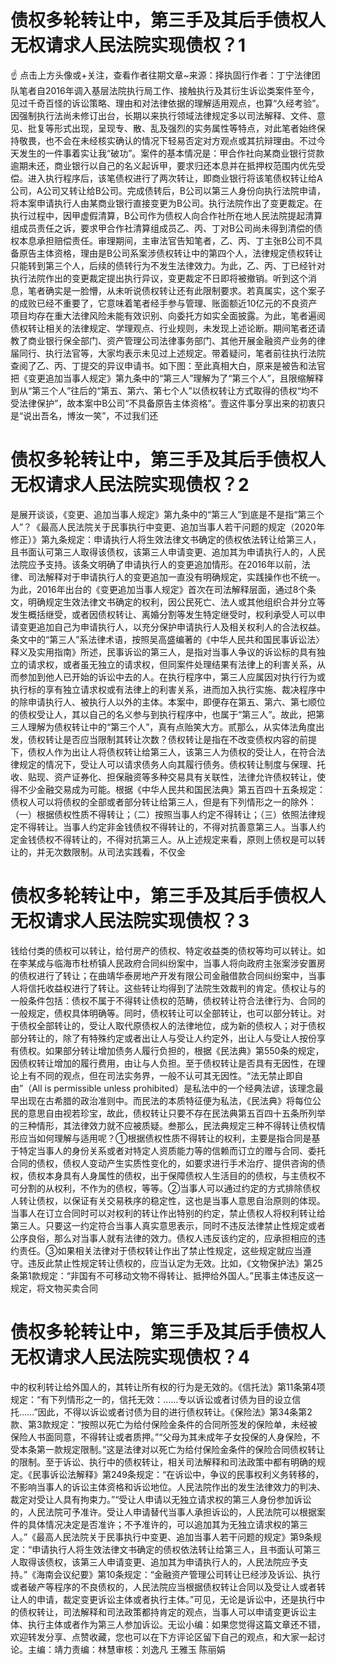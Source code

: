 # 债权多轮转让中，第三手及其后手债权人无权请求人民法院实现债权？1

☝ 点击上方头像或+关注，查看作者往期文章~来源：择执固行作者：丁宁法律团队笔者自2016年调入基层法院执行局工作、接触执行及其衍生诉讼类案件至今，见过千奇百怪的诉讼策略、理由和对法律依据的理解适用观点，也算“久经考验”。因强制执行法尚未修订出台，长期以来执行领域法律规定多以司法解释、文件、意见、批复等形式出现，呈现专、散、乱及强烈的实务属性等特点，对此笔者始终保持敬畏，也不会在未经核实确认的情况下轻易否定对方观点或其抗辩理由。不过今天发生的一件事着实让我“破功”。案件的基本情况是：甲合作社向某商业银行贷款逾期未还，商业银行以自己的名义起诉甲，要求归还本息并在抵押权范围内优先受偿。进入执行程序后，该笔债权进行了两次转让，即商业银行将该笔债权转让给A公司，A公司又转让给B公司。完成债转后，B公司以第三人身份向执行法院申请，将本案申请执行人由某商业银行直接变更为B公司。执行法院作出了变更裁定。在执行过程中，因甲虚假清算，B公司作为债权人向合作社所在地人民法院提起清算组成员责任之诉，要求甲合作社清算组成员乙、丙、丁对B公司尚未得到清偿的债权本息承担赔偿责任。审理期间，主审法官告知笔者，乙、丙、丁主张B公司不具备原告主体资格，理由是B公司系案涉债权转让中的第四个人，法律规定债权转让只能转到第三个人，后续的债转行为不发生法律效力。为此，乙、丙、丁已经针对执行法院作出的变更裁定提出执行异议，变更裁定不日即将被撤销。听到这个消息，笔者确实是一脸懵，从未听说债权转让还有此限制要求。若真属实，这个案子的成败已经不重要了，它意味着笔者经手参与管理、账面额近10亿元的不良资产项目均存在重大法律风险未能有效识别、向委托方如实全面披露。为此，笔者遍阅债权转让相关的法律规定、学理观点、行业规则，未发现上述论断。期间笔者还请教了商业银行保全部门、资产管理公司法律事务部门、其他开展金融资产业务的律届同行、执行法官等，大家均表示未见过上述规定。带着疑问，笔者前往执行法院查阅了乙、丙、丁提交的异议申请书。如下图：至此真相大白，原来是被告和法官把《变更追加当事人规定》第九条中的“第三人”理解为了“第三个人”，且限缩解释到从“第三个人”往后的“第五、第六、第七个人”以债权转让方式取得的债权“均不受法律保护”，故本案中B公司“不具备原告主体资格”。壹这件事分享出来的初衷只是“说出吾名，博汝一笑”，不过我们还

# 债权多轮转让中，第三手及其后手债权人无权请求人民法院实现债权？2

是展开谈谈，《变更、追加当事人规定》第九条中的“第三人”到底是不是指“第三个人”？《最高人民法院关于民事执行中变更、追加当事人若干问题的规定（2020年修正）》第九条规定：申请执行人将生效法律文书确定的债权依法转让给第三人，且书面认可第三人取得该债权，该第三人申请变更、追加其为申请执行人的，人民法院应予支持。该条文明确了申请执行人的变更追加情形。在2016年以前，法律、司法解释对于申请执行人的变更追加一直没有明确规定，实践操作也不统一。为此，2016年出台的《变更追加当事人规定》首次在司法解释层面，通过8个条文，明确规定生效法律文书确定的权利，因公民死亡、法人或其他组织合并分立等发生概括继受，或者因债权转让、离婚分割等发生特定继受时，权利承受人可以申请变更追加自己为申请执行人，以充分保护申请执行人及相关权利人的合法权益。条文中的“第三人”系法律术语，按照吴高盛编著的《中华人民共和国民事诉讼法〉释义及实用指南》所述，民事诉讼的第三人，是指对当事人争议的诉讼标的具有独立的请求权，或者虽无独立的请求权，但同案件处理结果有法律上的利害关系，从而参加到他人已开始的诉讼中去的人。在执行程序中，第三人应属因对执行行为或执行标的享有独立请求权或有法律上的利害关系，进而加入执行实施、裁决程序中的除申请执行人、被执行人以外的主体。本案中，即便存在第五、第六、第七顺位的债权受让人，其以自己的名义参与到执行程序中，也属于“第三人”。故此，把第三人理解为债权转让中的“第三个人”，真有点贻笑大方。贰那么，从实体法角度出发，债权转让是否应当限制其转让次数？债权转让是指在不改变债权内容的前提下，债权人作为出让人将债权转让给第三人，该第三人为债权的受让人，在符合法律规定的情况下，受让人可以请求债务人向其履行债务。债权转让制度与保理、托收、贴现、资产证券化、担保融资等多种交易具有关联性，法律允许债权转让，使得不少金融交易成为可能。根据《中华人民共和国民法典》第五百四十五条规定：债权人可以将债权的全部或者部分转让给第三人，但是有下列情形之一的除外：（一）根据债权性质不得转让；（二）按照当事人约定不得转让；（三）依照法律规定不得转让。当事人约定非金钱债权不得转让的，不得对抗善意第三人。当事人约定金钱债权不得转让的，不得对抗第三人。从上述规定来看，原则上债权是可以转让的，并无次数限制。从司法实践看，不仅金

# 债权多轮转让中，第三手及其后手债权人无权请求人民法院实现债权？3

钱给付类的债权可以转让，给付房产的债权、特定收益类的债权等均可以转让。如在李某成与临海市杜桥镇人民政府合同纠纷案中，当事人将向政府主张案涉安置房的债权进行了转让；在曲靖华泰房地产开发有限公司金融借款合同纠纷案中，当事人将信托收益权进行了转让。这些转让均得到了法院生效裁判的肯定。债权让与的一般条件包括：债权不属于不得转让债权的范畴，债权转让符合法律行为、合同的一般规定，债权具体明确等。同时，债权转让可以全部转让，也可以部分转让。对于债权全部转让的，受让人取代原债权人的法律地位，成为新的债权人；对于债权部分转让的，除了有特殊约定或者出让人与受让人约定外，出让人与受让人按份享有债权。如果部分转让增加债务人履行负担的，根据《民法典》第550条的规定，因债权转让增加的履行费用，由让与人负担。至于债权转让是否具有无因性，在理论上有不同的观点，但在司法实务界，一般不认可其无因性。“法无禁止即自由”（All is permissible unless prohibited）是私法中的一个经典法谚，该理念最早出现在古希腊的政治准则中。而民法的本质特征便为私法，《民法典》将每位公民的意思自由视若珍宝，故此，债权转让只要不存在民法典第五百四十五条所列举的三种情形，其法律效力就不应被质疑。叁那么，民法典规定三种不得转让债权情形应当如何理解与适用呢？①根据债权性质不得转让的权利，主要是指合同是基于特定当事人的身份关系或者对特定人资质能力等的信赖而订立的赠与合同、委托合同的债权，债权人变动产生实质性变化的，如要求进行手术治疗、提供咨询的债权，债权本身具有人身属性的债权，出于保障债权人生活目的的债权，与主债权不可分割的从权利，不作为的债权，等等。②当事人可以通过约定的方式排除债权人转让债权，以保证有关交易秩序的稳定性，这也是当事人意思自治原则的体现。当事人在订立合同时可以对权利的转让作出特别的约定，禁止债权人将权利转让给第三人。只要这一约定符合当事人真实意思表示，同时不违反法律禁止性规定或者公序良俗，那么对当事人就有法律的效力。债权人违反该约定的，应承担相应的违约责任。③如果相关法律对于债权转让作出了禁止性规定，这些规定就应当遵守。违反此禁止性规定转让债权的，应当认定为无效。比如，《文物保护法》第25条第1款规定：“非国有不可移动文物不得转让、抵押给外国人。”民事主体违反这一规定，将文物买卖合同

# 债权多轮转让中，第三手及其后手债权人无权请求人民法院实现债权？4

中的权利转让给外国人的，其转让所有权的行为是无效的。《信托法》第11条第4项规定：“有下列情形之一的，信托无效：……专以诉讼或者讨债为目的设立信托……”因此，不得以诉讼或者讨债为目的进行债权转让。《保险法》第34条第2款、第3款规定：“按照以死亡为给付保险金条件的合同所签发的保险单，未经被保险人书面同意，不得转让或者质押。”“父母为其未成年子女投保的人身保险，不受本条第一款规定限制。”这是法律对以死亡为给付保险金条件的保险合同债权转让的限制。至于诉讼、执行中的债权转让，相关司法解释和司法政策中都有明确的规定。《民事诉讼法解释》第249条规定：“在诉讼中，争议的民事权利义务转移的，不影响当事人的诉讼主体资格和诉讼地位。人民法院作出的发生法律效力的判决、裁定对受让人具有拘束力。”“受让人申请以无独立请求权的第三人身份参加诉讼的，人民法院可予准许。受让人申请替代当事人承担诉讼的，人民法院可以根据案件的具体情况决定是否准许；不予准许的，可以追加其为无独立请求权的第三人。”《最高人民法院关于民事执行中变更、追加当事人若干问题的规定》第9条规定：“申请执行人将生效法律文书确定的债权依法转让给第三人，且书面认可第三人取得该债权，该第三人申请变更、追加其为申请执行人的，人民法院应予支持。”《海南会议纪要》第10条规定：“金融资产管理公司转让已经涉及诉讼、执行或者破产等程序的不良债权的，人民法院应当根据债权转让合同以及受让人或者转让人的申请，裁定变更诉讼主体或者执行主体。”可见，无论是诉讼中，还是执行中的债权转让，司法解释和司法政策都持肯定的观点，当事人可以申请变更诉讼主体、执行主体或者作为第三人参加诉讼。无讼小编：如果您觉得这篇文章还不错，欢迎转发分享、点赞收藏，您也可以在下方评论区留下自己的观点，和大家一起讨论。主编：靖力责编：林慧审核：刘逸凡 王雅玉 陈丽娟

